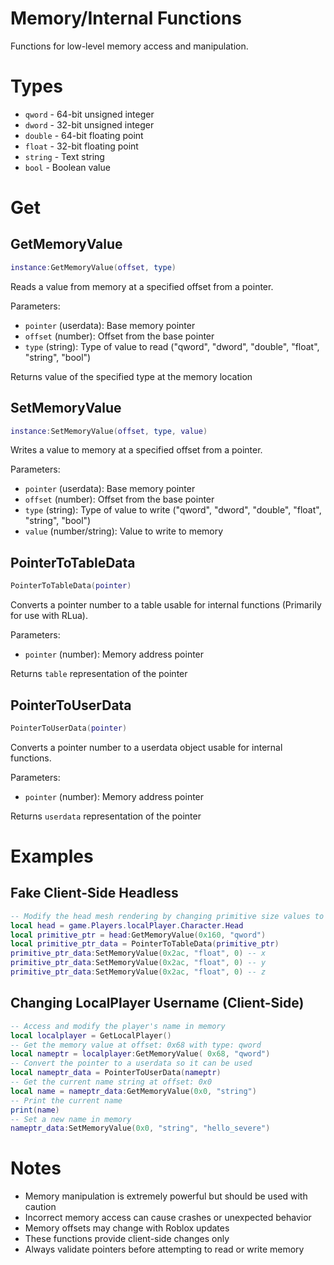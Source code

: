 # Memory/Internal Functions

Functions for low-level memory access and manipulation.

# Types
- `qword` - 64-bit unsigned integer
- `dword` - 32-bit unsigned integer
- `double` - 64-bit floating point
- `float` - 32-bit floating point
- `string` - Text string
- `bool` - Boolean value

# Get
## GetMemoryValue

```lua
instance:GetMemoryValue(offset, type)
```
Reads a value from memory at a specified offset from a pointer.

Parameters:
- `pointer` (userdata): Base memory pointer
- `offset` (number): Offset from the base pointer
- `type` (string): Type of value to read ("qword", "dword", "double", "float", "string", "bool")

Returns value of the specified type at the memory location

## SetMemoryValue
```lua
instance:SetMemoryValue(offset, type, value)
```
Writes a value to memory at a specified offset from a pointer.

Parameters:
- `pointer` (userdata): Base memory pointer
- `offset` (number): Offset from the base pointer
- `type` (string): Type of value to write ("qword", "dword", "double", "float", "string", "bool")
- `value` (number/string): Value to write to memory


## PointerToTableData
```lua
PointerToTableData(pointer)
```
Converts a pointer number to a table usable for internal functions (Primarily for use with RLua).

Parameters:
- `pointer` (number): Memory address pointer

Returns `table` representation of the pointer

## PointerToUserData
```lua
PointerToUserData(pointer)
```
Converts a pointer number to a userdata object usable for internal functions.

Parameters:
- `pointer` (number): Memory address pointer

Returns `userdata` representation of the pointer

# Examples

## Fake Client-Side Headless
```lua
-- Modify the head mesh rendering by changing primitive size values to 0
local head = game.Players.localPlayer.Character.Head
local primitive_ptr = head:GetMemoryValue(0x160, "qword")
local primitive_ptr_data = PointerToTableData(primitive_ptr)
primitive_ptr_data:SetMemoryValue(0x2ac, "float", 0) -- x
primitive_ptr_data:SetMemoryValue(0x2ac, "float", 0) -- y
primitive_ptr_data:SetMemoryValue(0x2ac, "float", 0) -- z
```

## Changing LocalPlayer Username (Client-Side)
```lua
-- Access and modify the player's name in memory
local localplayer = GetLocalPlayer()
-- Get the memory value at offset: 0x68 with type: qword
local nameptr = localplayer:GetMemoryValue( 0x68, "qword")
-- Convert the pointer to a userdata so it can be used
local nameptr_data = PointerToUserData(nameptr)
-- Get the current name string at offset: 0x0
local name = nameptr_data:GetMemoryValue(0x0, "string")
-- Print the current name
print(name)
-- Set a new name in memory
nameptr_data:SetMemoryValue(0x0, "string", "hello_severe")
```

# Notes
- Memory manipulation is extremely powerful but should be used with caution
- Incorrect memory access can cause crashes or unexpected behavior
- Memory offsets may change with Roblox updates
- These functions provide client-side changes only
- Always validate pointers before attempting to read or write memory